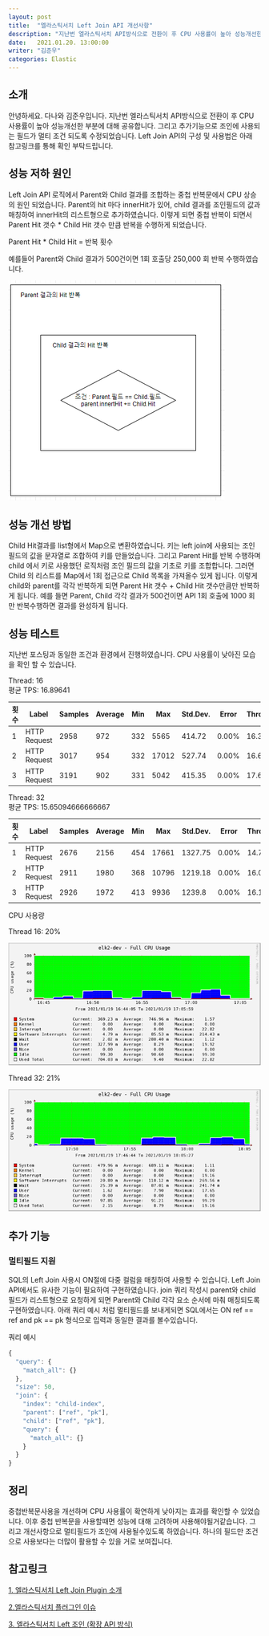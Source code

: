 ```yaml
---
layout: post
title:  "엘라스틱서치 Left Join API 개선사항"
description: "지난번 엘라스틱서치 API방식으로 전환이 후 CPU 사용률이 높아 성능개선한 부분에 대해 공유합니다. 그리고 추가된 밀터필드 조건 기능도 소개드립니다. Left Join API의 구성 및 사용법은 아래 링크를 통해 확인 부탁드립니다." 
date:   2021.01.20. 13:00:00
writer: "김준우"  
categories: Elastic
---
```

## 소개

안녕하세요. 다나와 김준우입니다. 지난번 엘라스틱서치 API방식으로 전환이 후 CPU 사용률이 높아 성능개선한 부분에 대해 공유합니다. 그리고 추가기능으로 조인에 사용되는 필드가 멀티 조건 되도록 수정되었습니다. Left Join API의 구성 및 사용법은 아래 참고링크를 통해 확인 부탁드립니다.

## 성능 저하 원인

Left Join API 로직에서 Parent와 Child 결과를 조합하는 중첩 반복문에서 CPU 상승의 원인 되었습니다. Parent의 hit 마다 innerHit가 있어, child 결과를 조인필드의 값과 매칭하여 innerHit의 리스트형으로 추가하였습니다. 이렇게 되면 중첩 반복이 되면서 Parent Hit 갯수 * Child Hit 갯수 만큼 반복을 수행하게 되었습니다.

Parent Hit * Child Hit = 반복 횟수

예를들어 Parent와 Child 결과가 500건이면 1회 호출당  250,000 회 반복 수행하였습니다.

![/images/2021-01-20-elasticsearch-left-join-api-Improve/Untitled.png](/images/2021-01-20-elasticsearch-left-join-api-Improve/Untitled.png)

## 성능 개선 방법

Child Hit결과를 list형에서 Map으로 변환하였습니다. 키는 left join에 사용되는 조인 필드의 값을 문자열로 조합하여  키를 만들었습니다. 그리고 Parent Hit를 반복 수행하며 child 에서 키로 사용했던 로직처럼 조인 필드의 값을 기초로 키를 조합합니다. 그러면 Child 의 리스트를 Map에서 1회 접근으로 Child 목록을 가져올수 있게 됩니다. 이렇게 child와 parent를 각각 반복하게 되면 Parent Hit 갯수 + Child Hit 갯수만큼만 반복하게 됩니다. 예를 들면 Parent, Child 각각  결과가 500건이면 API 1회 호출에 1000 회만 반복수행하면 결과를 완성하게 됩니다.

## 성능 테스트
지난번 포스팅과 동일한 조건과 환경에서 진행하였습니다. CPU 사용률이 낮아진 모습을 확인 할 수 있습니다.

Thread: 16   
평균 TPS:  16.89641

|횟수|Label|Samples|Average|Min|Max|Std.Dev.|Error|Throughput|Received KB/sec|Sent KB/sec|Avg. Bytes|
| --- | --- | --- | --- | --- | --- | --- | --- | --- | --- | --- | --- |
|1|HTTP Request|2958|972|332|5565|414.72|0.00%|16.38209|33478.5|6.57|2092650|
|2|HTTP Request|3017|954|332|17012|527.74|0.00%|16.6886|34104.89|6.69|2092650|
|3|HTTP Request|3191|902|331|5042|415.35|0.00%|17.61854|36005.31|7.07|2092650|


Thread: 32   
평균 TPS: 15.65094666666667

|횟수|Label|Samples|Average|Min|Max|Std.Dev.|Error|Throughput|Received KB/sec|Sent KB/sec|Avg. Bytes|
|---|---|---|---|---|---|---|---|---|---|---|---|
|1|HTTP Request|2676|2156|454|17661|1327.75|0.00%|14.7555|30154.4|5.92|2092650|
|2|HTTP Request|2911|1980|368|10796|1219.18|0.00%|16.06849|32837.62|6.44|2092650|
|3|HTTP Request|2926|1972|413|9936|1239.8|0.00%|16.12885|32960.98|6.47|2092650|

   
CPU 사용량

Thread 16: 20%   

![/images/2021-01-20-elasticsearch-left-join-api-Improve/improve-16.png](/images/2021-01-20-elasticsearch-left-join-api-Improve/improve-16.png)

Thread 32: 21%

![/images/2021-01-20-elasticsearch-left-join-api-Improve/improve-32.png](/images/2021-01-20-elasticsearch-left-join-api-Improve/improve-32.png)



## 추가 기능

### 멀티필드 지원

SQL의 Left Join 사용시 ON절에 다중 컬럼을 매칭하여 사용할 수 있습니다. Left Join API에서도 유사한 기능이 필요하여 구현하였습니다.  join 쿼리 작성시 parent와 child 필드가 리스트형으로 요청하게 되면 Parent와 Child 각각 요소 순서에 마춰 매칭되도록 구현하였습니다. 아래 쿼리 예시 처럼 멀티필드를 보내게되면 SQL에서는 ON ref == ref and pk == pk 형식으로 입력과 동일한 결과를 볼수있습니다.

쿼리 예시

```jsx
{
  "query": {
    "match_all": {}
  },
  "size": 50,
  "join": {
    "index": "child-index",
    "parent": ["ref", "pk"],
    "child": ["ref", "pk"],
    "query": {
      "match_all": {}
    }
  }
}
```

## 정리

중첩반복문사용을 개선하며 CPU 사용률이 확연하게 낮아지는 효과를 확인할 수 있었습니다. 이후 중첩 반복문을 사용할때면 성능에 대해 고려하며 사용해야될거같습니다. 그리고 개선사항으로 멀티필드가 조인에 사용될수있도록 하였습니다. 하나의 필드만 조건으로 사용보다는 더많이 활용할 수 있을 거로 보여집니다. 


## 참고링크

[1. 엘라스틱서치 Left Join Plugin 소개](/elastic/2020/08/10/ElasticSearch-Left-join-plugin.html)

[2.엘라스틱서치 플러그인 이슈](/elastic/2020/12/30/elasticsearch-plugins-issue.html)

[3. 엘라스틱서치 Left 조인 (확장 API 방식)](/elastic/2021/01/06/elasticsearch-left-join-proxy.html)
